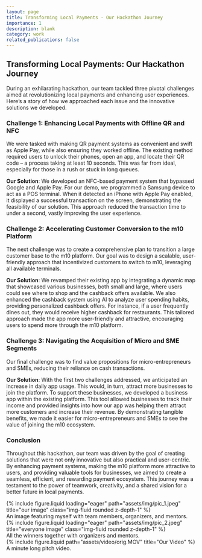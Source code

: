 ```yaml
---
layout: page
title: Transforming Local Payments - Our Hackathon Journey
importance: 1
description: blank
category: work
related_publications: false
---
```


## Transforming Local Payments: Our Hackathon Journey

During an exhilarating hackathon, our team tackled three pivotal challenges aimed at revolutionizing local payments and enhancing user experiences. Here’s a story of how we approached each issue and the innovative solutions we developed.

### Challenge 1: Enhancing Local Payments with Offline QR and NFC

We were tasked with making QR payment systems as convenient and swift as Apple Pay, while also ensuring they worked offline. The existing method required users to unlock their phones, open an app, and locate their QR code – a process taking at least 10 seconds. This was far from ideal, especially for those in a rush or stuck in long queues.

**Our Solution**: We developed an NFC-based payment system that bypassed Google and Apple Pay. For our demo, we programmed a Samsung device to act as a POS terminal. When it detected an iPhone with Apple Pay enabled, it displayed a successful transaction on the screen, demonstrating the feasibility of our solution. This approach reduced the transaction time to under a second, vastly improving the user experience.

### Challenge 2: Accelerating Customer Conversion to the m10 Platform

The next challenge was to create a comprehensive plan to transition a large customer base to the m10 platform. Our goal was to design a scalable, user-friendly approach that incentivized customers to switch to m10, leveraging all available terminals.

**Our Solution**: We revamped their existing app by integrating a dynamic map that showcased various businesses, both small and large, where users could see where to shop and the cashback offers available. We also enhanced the cashback system using AI to analyze user spending habits, providing personalized cashback offers. For instance, if a user frequently dines out, they would receive higher cashback for restaurants. This tailored approach made the app more user-friendly and attractive, encouraging users to spend more through the m10 platform.

### Challenge 3: Navigating the Acquisition of Micro and SME Segments

Our final challenge was to find value propositions for micro-entrepreneurs and SMEs, reducing their reliance on cash transactions.

**Our Solution**: With the first two challenges addressed, we anticipated an increase in daily app usage. This would, in turn, attract more businesses to join the platform. To support these businesses, we developed a business app within the existing platform. This tool allowed businesses to track their income and provided insights into how our app was helping them attract more customers and increase their revenue. By demonstrating tangible benefits, we made it easier for micro-entrepreneurs and SMEs to see the value of joining the m10 ecosystem.

### Conclusion

Throughout this hackathon, our team was driven by the goal of creating solutions that were not only innovative but also practical and user-centric. By enhancing payment systems, making the m10 platform more attractive to users, and providing valuable tools for businesses, we aimed to create a seamless, efficient, and rewarding payment ecosystem. This journey was a testament to the power of teamwork, creativity, and a shared vision for a better future in local payments.

<div class="row">
    <div class="col-sm mt-3 mt-md-0">
        {% include figure.liquid loading="eager" path="assets/img/pic_1.jpeg" title="our image" class="img-fluid rounded z-depth-1" %}
    </div>
</div>
<div class="caption">
    An image featuring myself with team members, organizers, and mentors.
</div>

<div class="row">
    <div class="col-sm mt-3 mt-md-0">
        {% include figure.liquid loading="eager" path="assets/img/pic_2.jpeg" title="everyone image" class="img-fluid rounded z-depth-1" %}
    </div>
</div>
<div class="caption">
    All the winners together with organizers and mentors.
</div>

<div class="row">
    <div class="col-sm mt-3 mt-md-0">
        {% include figure.liquid path="assets/video/orig.MOV" title="Our Video" %}
    </div>
</div>
<div class="caption">
    A minute long pitch video.
</div>
